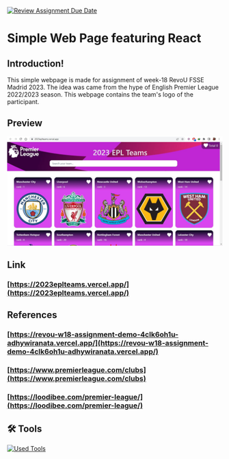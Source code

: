 [![Review Assignment Due Date](https://classroom.github.com/assets/deadline-readme-button-24ddc0f5d75046c5622901739e7c5dd533143b0c8e959d652212380cedb1ea36.svg)](https://classroom.github.com/a/so4zIuuG)
# Simple Web Page featuring React

## Introduction!

This simple webpage is made for assignment of week-18 RevoU FSSE Madrid 2023. The idea was came from the hype of English Premier League 2022/2023 season. This webpage contains the team's logo of the participant.

## Preview

![banner](./src/assets/preview.jpg)

## Link

### [https://2023eplteams.vercel.app/](https://2023eplteams.vercel.app/)

## References

### [https://revou-w18-assignment-demo-4clk6oh1u-adhywiranata.vercel.app/](https://revou-w18-assignment-demo-4clk6oh1u-adhywiranata.vercel.app/)

### [https://www.premierleague.com/clubs](https://www.premierleague.com/clubs)

### [https://loodibee.com/premier-league/](https://loodibee.com/premier-league/)

## 🛠️ Tools

[![Used Tools](https://skillicons.dev/icons?i=ts,react,vite,tailwind,git,github,vercel&theme=light)](https://skillicons.dev)
